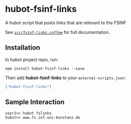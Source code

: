 # hubot-fsinf-links

A hubot script that posts links that are relevant to the FSINF

See [`src/fsinf-links.coffee`](src/fsinf-links.coffee) for full documentation.

## Installation

In hubot project repo, run:

`npm install hubot-fsinf-links --save`

Then add **hubot-fsinf-links** to your `external-scripts.json`:

```json
["hubot-fsinf-links"]
```

## Sample Interaction

```
user1>> hubot fslinks
hubot>> www.fs.inf.uni-konstanz.de
```
